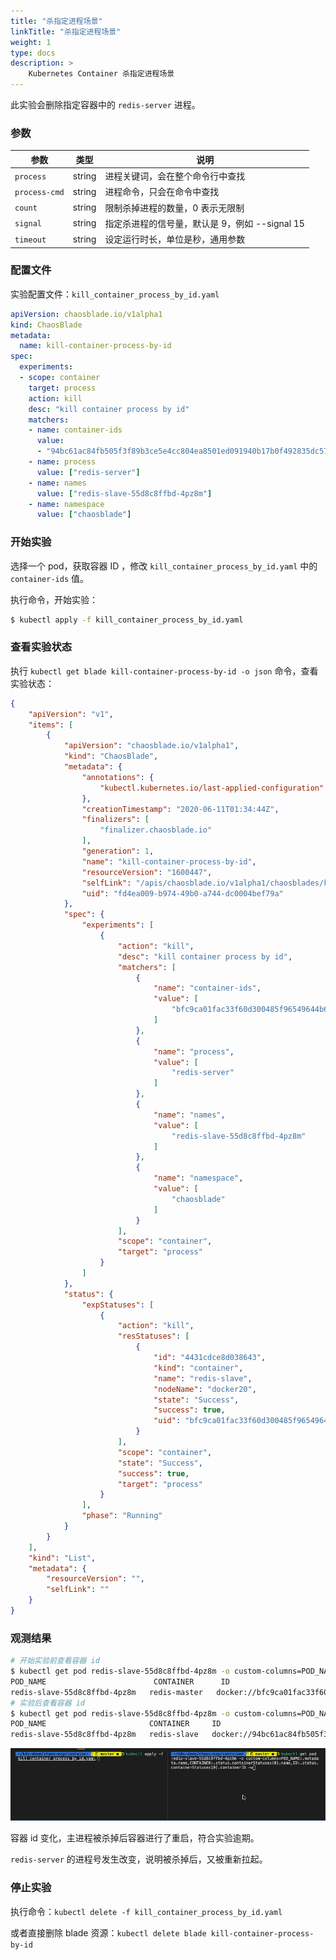 ```yaml
---
title: "杀指定进程场景"
linkTitle: "杀指定进程场景"
weight: 1
type: docs
description: > 
    Kubernetes Container 杀指定进程场景
---
```

此实验会删除指定容器中的 `redis-server` 进程。

### 参数

| 参数 | 类型 | 说明 |
| --- | --- | --- |
| `process` | string | 进程关键词，会在整个命令行中查找 |
| `process-cmd` | string | 进程命令，只会在命令中查找 |
| `count` | string | 限制杀掉进程的数量，0 表示无限制 |
| `signal` | string | 指定杀进程的信号量，默认是 9，例如 --signal 15 |
| `timeout` | string | 设定运行时长，单位是秒，通用参数|

### 配置文件

实验配置文件：`kill_container_process_by_id.yaml`

```yaml
apiVersion: chaosblade.io/v1alpha1
kind: ChaosBlade
metadata:
  name: kill-container-process-by-id
spec:
  experiments:
  - scope: container
    target: process
    action: kill
    desc: "kill container process by id"
    matchers:
    - name: container-ids
      value:
      - "94bc61ac84fb505f3f89b3ce5e4cc804ea8501ed091940b17b0f492835dc57d1"
    - name: process
      value: ["redis-server"]
    - name: names
      value: ["redis-slave-55d8c8ffbd-4pz8m"]
    - name: namespace
      value: ["chaosblade"]
```

### 开始实验

选择一个 pod，获取容器 ID ，修改 `kill_container_process_by_id.yaml` 中的 `container-ids` 值。

执行命令，开始实验：

```bash
$ kubectl apply -f kill_container_process_by_id.yaml
```

### 查看实验状态

执行 `kubectl get blade kill-container-process-by-id -o json` 命令，查看实验状态：

```json
{
    "apiVersion": "v1",
    "items": [
        {
            "apiVersion": "chaosblade.io/v1alpha1",
            "kind": "ChaosBlade",
            "metadata": {
                "annotations": {
                    "kubectl.kubernetes.io/last-applied-configuration": "{\"apiVersion\":\"chaosblade.io/v1alpha1\",\"kind\":\"ChaosBlade\",\"metadata\":{\"annotations\":{},\"name\":\"kill-container-process-by-id\"},\"spec\":{\"experiments\":[{\"action\":\"kill\",\"desc\":\"kill container process by id\",\"matchers\":[{\"name\":\"container-ids\",\"value\":[\"bfc9ca01fac33f60d300485f96549644b634f274351df1d4897526451f49e3fb\"]},{\"name\":\"process\",\"value\":[\"redis-server\"]},{\"name\":\"names\",\"value\":[\"redis-slave-55d8c8ffbd-4pz8m\"]},{\"name\":\"namespace\",\"value\":[\"chaosblade\"]}],\"scope\":\"container\",\"target\":\"process\"}]}}\n"
                },
                "creationTimestamp": "2020-06-11T01:34:44Z",
                "finalizers": [
                    "finalizer.chaosblade.io"
                ],
                "generation": 1,
                "name": "kill-container-process-by-id",
                "resourceVersion": "1600447",
                "selfLink": "/apis/chaosblade.io/v1alpha1/chaosblades/kill-container-process-by-id",
                "uid": "fd4ea009-b974-49b0-a744-dc0004bef79a"
            },
            "spec": {
                "experiments": [
                    {
                        "action": "kill",
                        "desc": "kill container process by id",
                        "matchers": [
                            {
                                "name": "container-ids",
                                "value": [
                                    "bfc9ca01fac33f60d300485f96549644b634f274351df1d4897526451f49e3fb"
                                ]
                            },
                            {
                                "name": "process",
                                "value": [
                                    "redis-server"
                                ]
                            },
                            {
                                "name": "names",
                                "value": [
                                    "redis-slave-55d8c8ffbd-4pz8m"
                                ]
                            },
                            {
                                "name": "namespace",
                                "value": [
                                    "chaosblade"
                                ]
                            }
                        ],
                        "scope": "container",
                        "target": "process"
                    }
                ]
            },
            "status": {
                "expStatuses": [
                    {
                        "action": "kill",
                        "resStatuses": [
                            {
                                "id": "4431cdce8d038643",
                                "kind": "container",
                                "name": "redis-slave",
                                "nodeName": "docker20",
                                "state": "Success",
                                "success": true,
                                "uid": "bfc9ca01fac33f60d300485f96549644b634f274351df1d4897526451f49e3fb"
                            }
                        ],
                        "scope": "container",
                        "state": "Success",
                        "success": true,
                        "target": "process"
                    }
                ],
                "phase": "Running"
            }
        }
    ],
    "kind": "List",
    "metadata": {
        "resourceVersion": "",
        "selfLink": ""
    }
}
```

### 观测结果

```bash
# 开始实验前查看容器 id
$ kubectl get pod redis-slave-55d8c8ffbd-4pz8m -o custom-columns=POD_NAME:.metadata.name,CONTAINER:.status.containerStatuses[0].name,ID:.status.containerStatuses[0].containerID
POD_NAME                        CONTAINER      ID
redis-slave-55d8c8ffbd-4pz8m   redis-master   docker://bfc9ca01fac33f60d300485f96549644b634f274351df1d4897526451f49e3fb
# 实验后查看容器 id
$ kubectl get pod redis-slave-55d8c8ffbd-4pz8m -o custom-columns=POD_NAME:.metadata.name,CONTAINER:.status.containerStatuses[0].name,ID:.status.containerStatuses[0].containerID
POD_NAME                       CONTAINER     ID
redis-slave-55d8c8ffbd-4pz8m   redis-slave   docker://94bc61ac84fb505f3f89b3ce5e4cc804ea8501ed091940b17b0f492835dc57d1
```

![kill-container-process](https://github.com/sunny0826/chaosblade-operator-experiment/raw/master/static/kill-container-process.gif)

容器 id 变化，主进程被杀掉后容器进行了重启，符合实验逾期。

`redis-server` 的进程号发生改变，说明被杀掉后，又被重新拉起。

### 停止实验

执行命令：`kubectl delete -f kill_container_process_by_id.yaml`

或者直接删除 blade 资源：`kubectl delete blade kill-container-process-by-id`